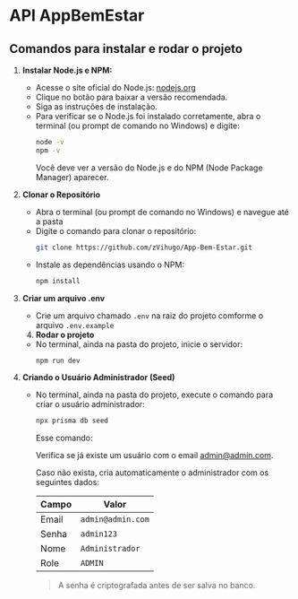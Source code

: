 # API AppBemEstar

## Comandos para instalar e rodar o projeto

1. **Instalar Node.js e NPM:**

   - Acesse o site oficial do Node.js: [nodejs.org](https://nodejs.org/)
   - Clique no botão para baixar a versão recomendada.
   - Siga as instruções de instalação.
   - Para verificar se o Node.js foi instalado corretamente, abra o terminal (ou prompt de comando no Windows) e digite:
     ```sh
     node -v
     npm -v
     ```
     Você deve ver a versão do Node.js e do NPM (Node Package Manager) aparecer.

2. **Clonar o Repositório**

   - Abra o terminal (ou prompt de comando no Windows) e navegue até a pasta
   - Digite o comando para clonar o repositório:
     ```sh
     git clone https://github.com/zVihugo/App-Bem-Estar.git
     ```
   - Instale as dependências usando o NPM:
     ```sh
     npm install
     ```

3. **Criar um arquivo .env**

   - Crie um arquivo chamado `.env` na raiz do projeto comforme o arquivo `.env.example`

   4. **Rodar o projeto**

   - No terminal, ainda na pasta do projeto, inicie o servidor:
     ```sh
     npm run dev
     ```

4. **Criando o Usuário Administrador (Seed)**

   - No terminal, ainda na pasta do projeto, execute o comando para criar o usuário administrador:

     ```sh
     npx prisma db seed
     ```

     Esse comando:

     Verifica se já existe um usuário com o email admin@admin.com.

     Caso não exista, cria automaticamente o administrador com os seguintes dados:

     | Campo | Valor             |
     | ----- | ----------------- |
     | Email | `admin@admin.com` |
     | Senha | `admin123`        |
     | Nome  | `Administrador`   |
     | Role  | `ADMIN`           |

     > A senha é criptografada antes de ser salva no banco.
